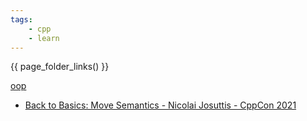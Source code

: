```yaml
---
tags:
    - cpp
    - learn
---
```



{{ page_folder_links() }}

<div class="grid-container">
    <div class="grid-item">
        <a href="oop">
        <p>oop</p>
        </a>
    </div>
    <div class="grid-item">
    <a href="cmake">
        <p></p>
        </a>
    </div>
    <div class="grid-item">
        <a href="learn_cpp">
        <p></p>
        </a>
    </div>
    
</div>

- [Back to Basics: Move Semantics - Nicolai Josuttis - CppCon 2021](https://youtu.be/Bt3zcJZIalk)